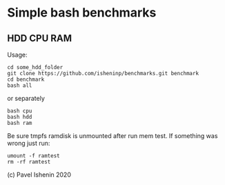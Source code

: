 # Simple bash benchmarks
## HDD CPU RAM

Usage:
```
cd some_hdd_folder
git clone https://github.com/isheninp/benchmarks.git benchmark
cd benchmark
bash all
```

or separately
```
bash cpu
bash hdd
bash ram
```

Be sure tmpfs ramdisk is unmounted after run mem test. 
If something was wrong just run:
```
umount -f ramtest
rm -rf ramtest
```

(c) Pavel Ishenin 2020